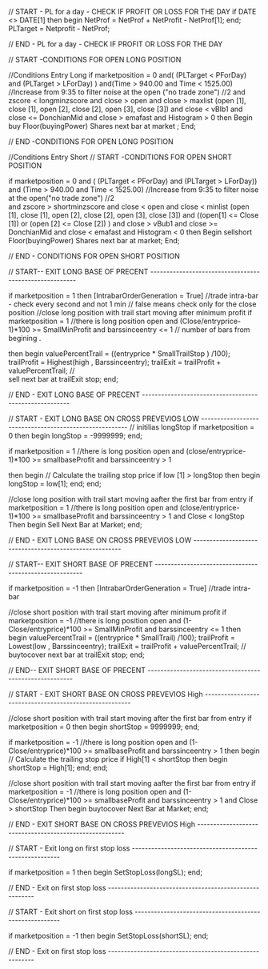 // START - PL for a day - CHECK IF PROFIT OR LOSS FOR THE DAY 
if DATE <> DATE[1] 
then begin
NetProf = NetProf + NetProfit - NetProf[1];
end;
PLTarget = Netprofit - NetProf;

// END - PL for a day - CHECK IF PROFIT OR LOSS FOR THE DAY 


// START -CONDITIONS FOR OPEN LONG POSITION 


//Conditions Entry Long
if marketposition = 0 
and( (PLTarget < PForDay) and (PLTarget > LForDay) ) 
and(Time > 940.00 and Time < 1525.00) //Increase from 9:35 to filter noise at the open ("no trade zone") //2 
and zscore < longminzscore 
and close > open
and close > maxlist (open [1], close [1], open [2], close [2], open [3], close [3])
and close < vBlb1
and close <= DonchianMid
and close > emafast
and Histogram > 0
then Begin
buy Floor(buyingPower) Shares next bar at market  ;
End;

// END -CONDITIONS FOR OPEN LONG POSITION 


//Conditions Entry Short 
// START -CONDITIONS FOR OPEN SHORT POSITION 

if marketposition = 0  and ( (PLTarget < PForDay) and (PLTarget > LForDay))  
and (Time > 940.00 and Time < 1525.00) //Increase from 9:35 to filter noise at the open("no trade zone") //2     
and zscore > shortminzscore 
and close < open
and close < minlist (open [1], close [1], open [2], close [2], open [3], close [3])
and ((open[1] <= Close [1]) or (open [2] <= Close [2]) )
and close > vBub1
and close >= DonchianMid
and close < emafast
and Histogram < 0
then Begin
sellshort Floor(buyingPower) Shares next bar at market;
End;



// END - CONDITIONS FOR OPEN SHORT POSITION 


// START--  EXIT LONG BASE OF PRECENT -------------------------------------------------------


if marketposition = 1
then
[IntrabarOrderGeneration = True] //trade intra-bar - check every second and not 1 min
// false means check only for the close position 
//close long position with trail start moving after minimum profit 
if marketposition = 1 //there is long position open
and (Close/entryprice-1)*100 >= SmallMinProfit 
and barssinceentry <= 1 //  number of bars from begining . 
 
then begin
valuePercentTrail = ((entryprice * SmallTrailStop ) /100);
trailProfit = Highest(high , Barssinceentry); 
trailExit = trailProfit + valuePercentTrail; //          
sell next bar at trailExit  stop;
end;

// END - EXIT LONG BASE OF PRECENT -------------------------------------------------------


// START - EXIT LONG BASE ON CROSS PREVEVIOS LOW -------------------------------------------------------
//  initilias longStop
if marketposition = 0
then begin
longStop = -9999999;
end;

if marketposition = 1 //there is long position open
and (close/entryprice-1)*100 >= smallbaseProfit 
and barssinceentry > 1

then begin
// Calculate the trailing stop price
if low [1] > longStop 
then begin
longStop = low[1];
end;
end;

//close long position with trail start moving aafter the first bar from entry
if marketposition = 1 //there is long position open
and (close/entryprice-1)*100 >= smallbaseProfit 
and barssinceentry > 1
and Close < longStop 
Then begin
Sell Next Bar at Market;
end;

// END - EXIT LONG BASE ON CROSS PREVEVIOS LOW -------------------------------------------------------



// START--  EXIT SHORT BASE OF PRECENT -------------------------------------------------------

if marketposition = -1
then
[IntrabarOrderGeneration = True] //trade intra-bar


//close short position with trail start moving after minimum profit
if marketposition = -1 //there is long position open 
and (1-Close/entryprice)*100 >= SmallMinProfit 
and barssinceentry <= 1
then begin
valuePercentTrail = ((entryprice * SmallTrail) /100);
trailProfit = Lowest(low , Barssinceentry); 
trailExit = trailProfit + valuePercentTrail; //          
buytocover next bar at trailExit  stop;
end;


// END--  EXIT SHORT BASE OF PRECENT -------------------------------------------------------

// START - EXIT SHORT BASE ON CROSS PREVEVIOS High -------------------------------------------------------


//close short position with trail start moving after the first bar from entry
if marketposition = 0
then begin
shortStop = 9999999;
end;

if marketposition = -1 //there is long position open
and (1-Close/entryprice)*100 >= smallbaseProfit 
and barssinceentry > 1
then begin
// Calculate the trailing stop price
if High[1] < shortStop 
then begin
shortStop = High[1];
end;
end;

//close short position with trail start moving aafter the first bar from entry
if marketposition = -1 //there is long position open
and (1-Close/entryprice)*100 >= smallbaseProfit 
and barssinceentry > 1
and Close > shortStop 
Then begin
buytocover Next Bar at Market;
end;

// END - EXIT SHORT BASE ON CROSS PREVEVIOS High -------------------------------------------------------


// START - Exit long on first stop loss -------------------------------------------------------

if marketposition = 1
then begin
SetStopLoss(longSL);
end;

// END - Exit on first stop loss -------------------------------------------------------

// START - Exit short on first stop loss -------------------------------------------------------

if marketposition = -1
then begin
SetStopLoss(shortSL);
end;

// END - Exit on first stop loss -------------------------------------------------------


